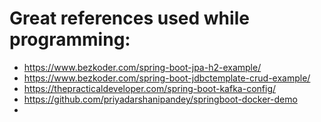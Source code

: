 # Great references used while programming:

* <https://www.bezkoder.com/spring-boot-jpa-h2-example/>
* <https://www.bezkoder.com/spring-boot-jdbctemplate-crud-example/>
* <https://thepracticaldeveloper.com/spring-boot-kafka-config/>
* <https://github.com/priyadarshanipandey/springboot-docker-demo>
* 